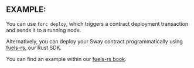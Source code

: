 
## EXAMPLE:

You can use `forc deploy`, which triggers a contract deployment transaction and sends it to a running node.

Alternatively, you can deploy your Sway contract programmatically using [fuels-rs](https://github.com/FuelLabs/fuels-rs), our Rust SDK.

You can find an example within our [fuels-rs book](https://fuellabs.github.io/fuels-rs/latest/getting-started/basics.html#deploying-a-sway-contract).
